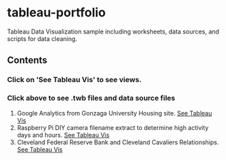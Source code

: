 # tableau-portfolio
Tableau Data Visualization sample including worksheets, data sources, and scripts for data cleaning.
## Contents 
### Click on 'See Tableau Vis' to see views.
### Click above to see .twb files and data source files 
1) Google Analytics from Gonzaga University Housing site.  [See Tableau Vis](https://public.tableau.com/shared/Y75KNCK6X?:display_count=yes)
2) Raspberry Pi DIY camera filename extract to determine high activity days and hours.  [See Tableau Vis](https://public.tableau.com/views/diy-security-cam-data/DayswHighCameraActivity?:embed=y&:display_count=yes)
3) Cleveland Federal Reserve Bank and Cleveland Cavaliers Relationships.  [See Tableau Vis](https://public.tableau.com/views/SRI_FedCleveland_Data/Dashboard1?:embed=y&:display_count=yes)
